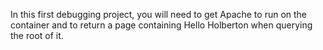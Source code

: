 In this first debugging project, you will need to get Apache to run on the container and to return a page containing Hello Holberton when querying the root of it.

